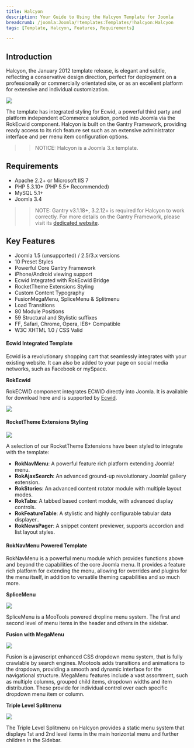 ```yaml
---
title: Halcyon
description: Your Guide to Using the Halcyon Template for Joomla
breadcrumb: /joomla:Joomla/!templates:Templates/!halcyon:Halcyon
tags: [Template, Halcyon, Features, Requirements]

---
```


Introduction
-----

Halcyon, the January 2012 template release, is elegant and subtle, reflecting a conservative design direction, perfect for deployment on a professionally or commercially orientated site, or as an excellent platform for extensive and individual customization. 

![][theme]

The template has integrated styling for Ecwid, a powerful third party and platform independent eCommerce solution, ported into Joomla via the RokEcwid component. Halcyon is built on the Gantry Framework, providing ready access to its rich feature set such as an extensive administrator interface and per menu item configuration options.

>> NOTICE: Halcyon is a Joomla 3.x template.

Requirements
-----

* Apache 2.2+ or Microsoft IIS 7
* PHP 5.3.10+ (PHP 5.5+ Recommended)
* MySQL 5.1+
* Joomla 3.4

>> NOTE: Gantry v3.1.18+, 3.2.12+ is required for Halcyon to work correctly. For more details on the Gantry Framework, please visit its [dedicated website](http://gantry.org).

Key Features
-----

* Joomla 1.5 (unsupported) / 2.5/3.x versions
* 10 Preset Styles
* Powerful Core Gantry Framework
* iPhone/Android viewing support
* Ecwid Integrated with RokEcwid Bridge
* RocketTheme Extensions Styling
* Custom Content Typography
* FusionMegaMenu, SpliceMenu & Splitmenu
* Load Transitions
* 80 Module Positions
* 59 Structural and Stylistic suffixes
* FF, Safari, Chrome, Opera, IE8+ Compatible
* W3C XHTML 1.0 / CSS Valid

#### Ecwid Integrated Template

Ecwid is a revolutionary shopping cart that seamlessly integrates with your existing website. It can also be added to your page on social media networks, such as Facebook or mySpace.

**RokEcwid**

RokECWID component integrates ECWID directly into Joomla. It is available for download here and is supported by [Ecwid][ecwid].

![][ecwidimg]


#### RocketTheme Extensions Styling

![][styling]

A selection of our RocketTheme Extensions have been styled to integrate with the template:

* **RokNavMenu**: A powerful feature rich platform extending Joomla! menu.
* **RokAjaxSearch**: An advanced ground-up revolutionary Joomla! gallery extension.
* **RokStories**: An advanced content rotator module with multiple layout modes.
* **RokTabs**: A tabbed based content module, with advanced display controls.
* **RokFeatureTable**: A stylistic and highly configurable tabular data displayer..
* **RokNewsPager**: A snippet content previewer, supports accordion and list layout styles.

#### RokNavMenu Powered Template

RokNavMenu is a powerful menu module which provides functions above and beyond the capabilities of the core Joomla menu. It provides a feature rich platform for extending the menu, allowing for overrides and plugins for the menu itself, in addition to versatile theming capabilities and so much more.

**SpliceMenu**

![][splicemenu]

SpliceMenu is a MooTools powered dropline menu system. The first and second level of menu items in the header and others in the sidebar.

**Fusion with MegaMenu**

![][fusionmenu]

Fusion is a javascript enhanced CSS dropdown menu system, that is fully crawlable by search engines. Mootools adds transitions and animations to the dropdown, providing a smooth and dynamic interface for the navigational structure. MegaMenu features include a vast assortment, such as multiple columns, grouped child items, dropdown widths and item distribution. These provide for individual control over each specific dropdown menu item or column.

**Triple Level Splitmenu**

![][splitmenu]

The Triple Level Splitmenu on Halcyon provides a static menu system that displays 1st and 2nd level items in the main horizontal menu and further children in the Sidebar.

[gantry]: http://gantry.org
[theme]: assets/halcyon.jpeg
[splitmenu]: assets/splitmenu.jpg
[splicemenu]: assets/splicemenu.jpg
[filezilla]: https://filezilla-project.org
[launcher]: ../../start/rocketlauncher.md
[styling]: assets/styling.jpg
[k2]: assets/k2.jpg
[fusionmenu]: assets/fusionmenu.jpg
[splice]: assets/splice.jpg
[ecwid]: http://kb.ecwid.com/w/page/15853297/Joomla#Installation
[ecwidimg]: assets/ecwid.jpg